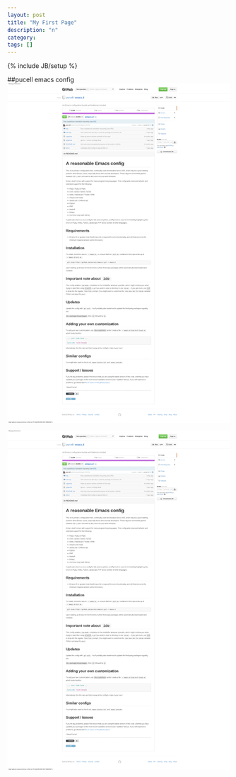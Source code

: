 ```yaml
---
layout: post
title: "My First Page"
description: "n"
category: 
tags: []
---
```

{% include JB/setup %}

##pucell emacs config
<img src="img/purcell_emacs.png"/>

<img src='../img/purcell_emacs.png' />
